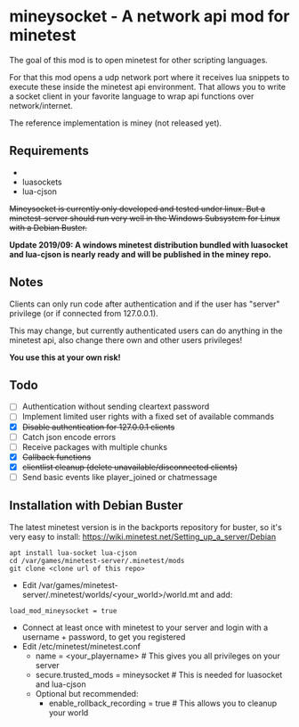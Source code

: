 # mineysocket - A network api mod for minetest

The goal of this mod is to open minetest for other scripting languages.

For that this mod opens a udp network port where it receives lua snippets to execute these inside the minetest api environment.
That allows you to write a socket client in your favorite language to wrap api functions over network/internet.

The reference implementation is miney (not released yet).

## Requirements

* 
* luasockets
* lua-cjson

~~Mineysocket is currently only developed and tested under linux. But a minetest-server should run very well in the Windows Subsystem for Linux with a Debian Buster.~~

**Update 2019/09: A windows minetest distribution bundled with luasocket and lua-cjson is nearly ready and will be published in the miney repo.**

## Notes

Clients can only run code after authentication and if the user has "server" privilege (or if connected from 127.0.0.1).

This may change, but currently authenticated users can do anything in the minetest api, also change there own and other users privileges!

**You use this at your own risk!**

## Todo

- [ ] Authentication without sending cleartext password
- [ ] Implement limited user rights with a fixed set of available commands
- [x] ~~Disable authentication for 127.0.0.1 clients~~
- [ ] Catch json encode errors
- [ ] Receive packages with multiple chunks
- [x] ~~Callback functions~~
- [x] ~~clientlist cleanup (delete unavailable/disconnected clients)~~
- [ ] Send basic events like player_joined or chatmessage

## Installation with Debian Buster

The latest minetest version is in the backports repository for buster, so it's very easy to install: https://wiki.minetest.net/Setting_up_a_server/Debian
```
apt install lua-socket lua-cjson
cd /var/games/minetest-server/.minetest/mods
git clone <clone url of this repo>
```
* Edit /var/games/minetest-server/.minetest/worlds/\<your_world\>/world.mt and add:
```
load_mod_mineysocket = true
```
* Connect at least once with minetest to your server and login with a username + password, to get you registered
* Edit /etc/minetest/minetest.conf
  * name = \<your_playername\>  # This gives you all privileges on your server
  * secure.trusted_mods = mineysocket  # This is needed for luasocket and lua-cjson
  * Optional but recommended:
    * enable_rollback_recording = true  # This allows you to cleanup your world

